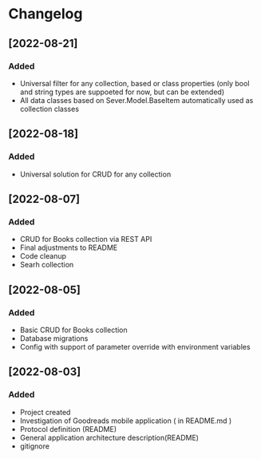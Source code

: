 # Changelog

## [2022-08-21]
### Added
 - Universal filter for any collection, based or class properties (only bool and string types are suppoeted for now, but can be extended)
 - All data classes based on Sever.Model.BaseItem automatically used as collection classes

## [2022-08-18]
### Added
 - Universal solution for CRUD for any collection

## [2022-08-07]
### Added
 - CRUD for Books collection via REST API
 - Final adjustments to README
 - Code cleanup
 - Searh collection

## [2022-08-05]
### Added
 - Basic CRUD for Books collection
 - Database migrations
 - Config with support of parameter override with environment variables

## [2022-08-03]
### Added
 - Project created
 - Investigation of Goodreads mobile application ( in README.md )
 - Protocol definition (README)
 - General application architecture description(README)
 - gitignore

